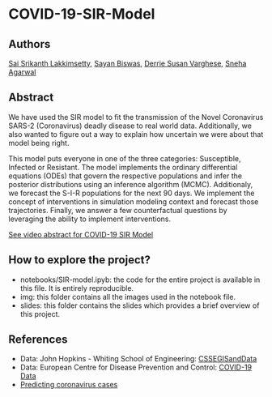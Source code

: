 # COVID-19-SIR-Model


## Authors
[Sai Srikanth Lakkimsetty](https://www.linkedin.com/in/sslakkimsetty/), [Sayan Biswas](https://www.linkedin.com/in/sayan-biswas-neu/), [Derrie Susan Varghese](https://www.linkedin.com/in/derriesv/), [Sneha Agarwal](www.linkedin.com/in/sneha-agarwal07)


## Abstract
We have used the SIR model to fit the transmission of the Novel Coronavirus SARS-2 (Coronavirus) deadly disease to real world data. Additionally, we also wanted to figure out a way to explain how uncertain we were about that model being right.

This model puts everyone in one of the three categories: Susceptible, Infected or Resistant. The model implements the ordinary differential equations (ODEs) that govern the respective populations and infer the posterior distributions using an inference algorithm (MCMC). Additionaly, we forecast the S-I-R populations for the next 90 days. We implement the concept of interventions in simulation modeling context and forecast those trajectories. Finally, we answer a few counterfactual questions by leveraging the ability to implement interventions.

[See video abstract for COVID-19 SIR Model](http://tiny.cc/COVID-19-SIR-Model-Video)


## How to explore the project?
* notebooks/SIR-model.ipyb: the code for the entire project is available in this file. It is entirely reproducible.
* img: this folder contains all the images used in the notebook file.
* slides: this folder contains the slides which provides a brief overview of this project.


## References
* Data: John Hopkins - Whiting School of Engineering: [CSSEGISandData](https://github.com/CSSEGISandData/COVID-19/tree/master/csse_covid_19_data)
* Data: European Centre for Disease Prevention and Control: [COVID-19 Data](https://www.ecdc.europa.eu/en/publications-data/download-todays-data-geographic-distribution-covid-19-cases-worldwide)
* [Predicting coronavirus cases](http://systrom.com/blog/predicting-coronavirus-cases/)
